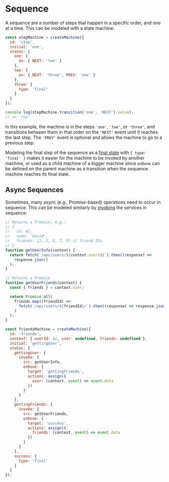 # Sequence

A sequence are a number of steps that happen in a specific order, and one at a time. This can be modeled with a state machine:

```js
const stepMachine = createMachine({
  id: 'step',
  initial: 'one',
  states: {
    one: {
      on: { NEXT: 'two' }
    },
    two: {
      on: { NEXT: 'three', PREV: 'one' }
    },
    three: {
      type: 'final'
    }
  }
});

console.log(stepMachine.transition('one', 'NEXT').value);
// => 'two'
```

In this example, the machine is in the steps `'one'`, `'two'`, or `'three'`, and transitions between them in that order on the `'NEXT'` event until it reaches the last step. The `'PREV'` event is optional and allows the machine to go to a previous step.

Modeling the final step of the sequence as a [final state](../guides/final.md) with `{ type: 'final' }` makes it easier for the machine to be invoked by another machine, or used as a child machine of a bigger machine since `onDone` can be defined on the parent machine as a transition when the sequence machine reaches its final state.

## Async Sequences

Sometimes, many async (e.g., Promise-based) operations need to occur in sequence. This can be modeled similarly by [invoking](../guides/communication.md) the services in sequence:

```js
// Returns a Promise, e.g.:
// {
//   id: 42,
//   name: 'David',
//   friends: [2, 3, 5, 7, 9] // friend IDs
// }
function getUserInfo(context) {
  return fetch(`/api/users/${context.userId}`).then((response) =>
    response.json()
  );
}

// Returns a Promise
function getUserFriends(context) {
  const { friends } = context.user;

  return Promise.all(
    friends.map((friendId) =>
      fetch(`/api/users/${friendId}/`).then((response) => response.json())
    )
  );
}

const friendsMachine = createMachine({
  id: 'friends',
  context: { userId: 42, user: undefined, friends: undefined },
  initial: 'gettingUser',
  states: {
    gettingUser: {
      invoke: {
        src: getUserInfo,
        onDone: {
          target: 'gettingFriends',
          actions: assign({
            user: (context, event) => event.data
          })
        }
      }
    },
    gettingFriends: {
      invoke: {
        src: getUserFriends,
        onDone: {
          target: 'success',
          actions: assign({
            friends: (context, event) => event.data
          })
        }
      }
    },
    success: {
      type: 'final'
    }
  }
});
```

